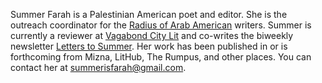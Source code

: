 Summer Farah is a Palestinian American poet and editor. She is the outreach coordinator for the [Radius of Arab American](https://arabamericanwriters.org/) writers. Summer is currently a reviewer at [Vagabond City Lit](https://vagabondcitylit.com/) and co-writes the biweekly newsletter [Letters to Summer](https://letterstosummer.com). Her work has been published in or is forthcoming from Mizna, LitHub, The Rumpus, and other places. You can contact her at [summerisfarah@gmail.com](mailto:summerisfarah@gmail.com).

